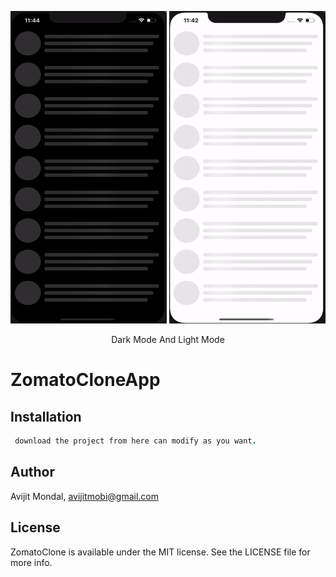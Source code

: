 <p align="center">
<img src='https://github.com/avijitmobi/EasySkeletonView/blob/master/Example/Screenshots/EasySkeletonView-Dark.gif' width="250" height="500"/>
<img src='https://github.com/avijitmobi/EasySkeletonView/blob/master/Example/Screenshots/EasySkeletonView-Light.gif' width="250" height="500"/>
<footer>
<p align="center" >Dark Mode And Light Mode</p>
</footer>
</p>

# ZomatoCloneApp

## Installation

```ruby
 download the project from here can modify as you want.
```

## Author

Avijit Mondal, avijitmobi@gmail.com

## License

ZomatoClone is available under the MIT license. See the LICENSE file for more info.
